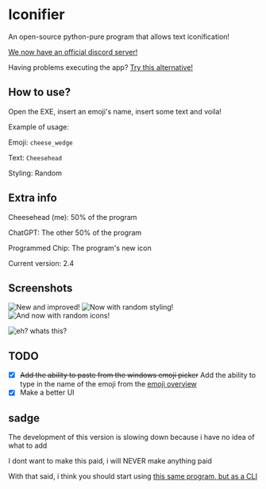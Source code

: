 # Iconifier
An open-source python-pure program that allows text iconification!

[We now have an official discord server!](https://discord.gg/c2KTVEgxBn)

Having problems executing the app? [Try this alternative!](https://github.com/error4OA/iconifier-console-mode/releases "Iconifier, without GUI")

## How to use?
Open the EXE, insert an emoji's name, insert some text and voila!

Example of usage:

Emoji: `cheese_wedge`

Text: `Cheesehead`

Styling: Random

## Extra info
Cheesehead (me): 50% of the program

ChatGPT: The other 50% of the program

Programmed Chip: The program's new icon

Current version: 2.4

## Screenshots
![New and improved!](https://cdn.discordapp.com/attachments/925820527011045376/1122827617930854500/image.png "New and improved!") ![Now with random styling!](https://cdn.discordapp.com/attachments/925820527011045376/1122831465873416212/image.png "Now with random styling!") ![And now with random icons!](https://media.discordapp.net/attachments/925820527011045376/1123189256920248330/b5447049-08fa-460d-98a1-c893fb3e0e30.png "And now with random icons! (UI rearrangement included!)")

![eh? whats this?](https://media.discordapp.net/attachments/1114949239299117117/1123201055119921152/image.png "eh? whats this?")

## TODO
* [x] ~~Add the ability to paste from the windows emoji picker~~ Add the ability to type in the name of the emoji from the [emoji overview](https://carpedm20.github.io/emoji/ "See the emoji overview here!!")
* [x] Make a better UI

## sadge
The development of this version is slowing down because i have no idea of what to add

I dont want to make this paid, i will NEVER make anything paid

With that said, i think you should start using [this same program, but as a CLI](https://github.com/error4OA/iconifier-console-mode/releases "Iconifier, without GUI")

